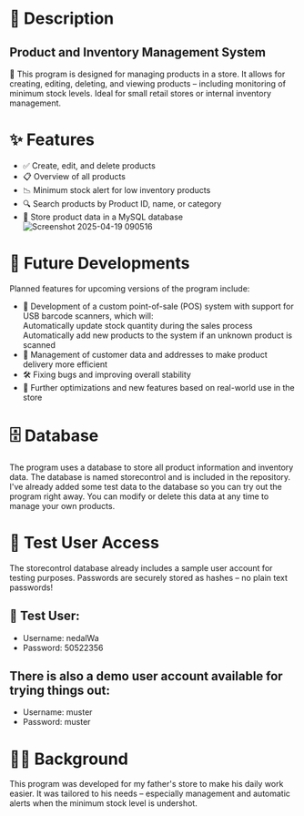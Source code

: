 # :pencil: Description
## Product and Inventory Management System
🛒 This program is designed for managing products in a store. It allows for creating, editing, deleting, and viewing products – including monitoring of minimum stock levels.
Ideal for small retail stores or internal inventory management.
# ✨ Features
- ✅ Create, edit, and delete products
- 📋 Overview of all products
- 📉 Minimum stock alert for low inventory products
- 🔍 Search products by Product ID, name, or category
- 💾 Store product data in a MySQL database
![Screenshot 2025-04-19 090516](https://github.com/user-attachments/assets/16ced7b4-8b0a-4b9d-9eac-8ac97cbd5411)</b>
# 🔮 Future Developments
Planned features for upcoming versions of the program include:
- 🧾 Development of a custom point-of-sale (POS) system with support for USB barcode scanners, which will:
         </br>Automatically update stock quantity during the sales process
         </br>Automatically add new products to the system if an unknown product is scanned
- 📇 Management of customer data and addresses to make product delivery more efficient
- 🛠️ Fixing bugs and improving overall stability
- 🚀 Further optimizations and new features based on real-world use in the store
# 🗄️ Database
The program uses a database to store all product information and inventory data. The database is named storecontrol and is included in the repository.
I've already added some test data to the database so you can try out the program right away. You can modify or delete this data at any time to manage your own products.
# 🔐 Test User Access
The storecontrol database already includes a sample user account for testing purposes.
Passwords are securely stored as hashes – no plain text passwords!
## 👤 Test User:
- Username: nedalWa
- Password: 50522356</br>
## There is also a demo user account available for trying things out:
- Username: muster
- Password: muster
# 👨‍👦 Background
This program was developed for my father's store to make his daily work easier. It was tailored to his needs – especially management and automatic alerts when the minimum stock level is undershot.
